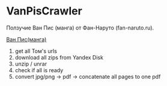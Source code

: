 # VanPisCrawler
Ползучие Ван Пис (манга) от Фан-Наруто (fan-naruto.ru).

[Ван Пис(манга)](http://fan-naruto.ru/load/manga/manga_van_pis_skachat_i_chitat_onlajn/61)


1. get all Том's urls
2. download all zips from Yandex Disk
3. unzip / unrar
4. check if all is ready
5. convert jpg/png -> pdf -> concatenate all pages to one pdf
